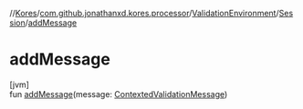 //[Kores](../../../../index.md)/[com.github.jonathanxd.kores.processor](../../index.md)/[ValidationEnvironment](../index.md)/[Session](index.md)/[addMessage](add-message.md)

# addMessage

[jvm]\
fun [addMessage](add-message.md)(message: [ContextedValidationMessage](../../-contexted-validation-message/index.md))
